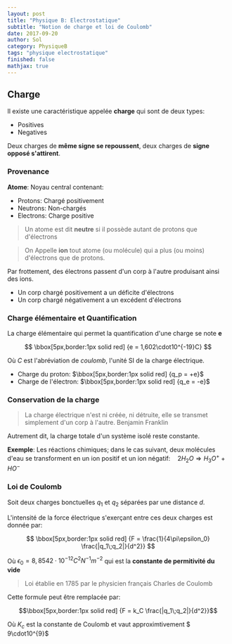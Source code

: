 ```yaml
---
layout: post
title: "Physique B: Electrostatique"
subtitle: "Notion de charge et loi de Coulomb"
date: 2017-09-20
author: Sol
category: PhysiqueB
tags: "physique electrostatique"
finished: false
mathjax: true
---
```


## Charge

Il existe une caractéristique appelée **charge** qui sont de deux types:
* Positives
* Negatives

Deux charges de **même signe se repoussent**, deux charges de **signe opposé s'attirent**.

### Provenance
**Atome**: Noyau central contenant:
* Protons: Chargé positivement
* Neutrons: Non-chargés
* Electrons: Charge positive

> Un atome est dit **neutre** si il possède autant de protons que d'électrons

> On Appelle **ion** tout atome (ou molécule) qui a plus (ou moins) d'électrons que de protons.

Par frottement, des électrons passent d'un corp à l'autre produisant ainsi des ions.
* Un corp chargé positivement a un déficite d'électrons 
* Un corp chargé négativement a un excédent d'électrons

### Charge élémentaire et Quantification
La charge élémentaire qui permet la quantification d'une charge se note $\pmb{e}$

$$ \bbox[5px,border:1px solid red]
    {e = 1,602\cdot10^{-19}C}
$$

Où $C$ est l'abréviation de _coulomb_, l'unité SI de la charge électrique.

* Charge du proton: $\bbox[5px,border:1px solid red] {q_p = +e}$
* Charge de l'électron: $\bbox[5px,border:1px solid red] {q_e = -e}$

### Conservation de la charge

> La charge électrique n'est ni créée, ni détruite, elle se transmet simplement d'un corp à l'autre.
> Benjamin Franklin

Autrement dit, la charge totale d'un système isolé reste constante.

**Exemple**: Les réactions chimiques; dans le cas suivant, deux molécules d'eau se transforment en un ion positif et un ion négatif:$\quad 2H_2 O \Rightarrow H_3 O^+ + HO^-$

### Loi de Coulomb

Soit deux charges bonctuelles $q_1 \text{ et } q_2$ séparées par une distance $d$.

L'intensité de la force électrique s'exerçant entre ces deux charges est donnée par:

$$
\bbox[5px,border:1px solid red]
    {F = \frac{1}{4\pi\epsilon_0} \frac{|q_1\;q_2|}{d^2}}
$$

Où $\epsilon_0 = 8,8542\cdot10^{-12}C^2 N^{-1} m^{-2}$ qui est la **constante de permitivité du vide**

> Loi établie en 1785 par le physicien français Charles de Coulomb

Cette formule peut être remplacée par:

$$\bbox[5px,border:1px solid red] {F = k_C \frac{|q_1\;q_2|}{d^2}}$$

Où $K_c$ est la constante de Coulomb et vaut approximtivement $ 9\cdot10^{9}$

